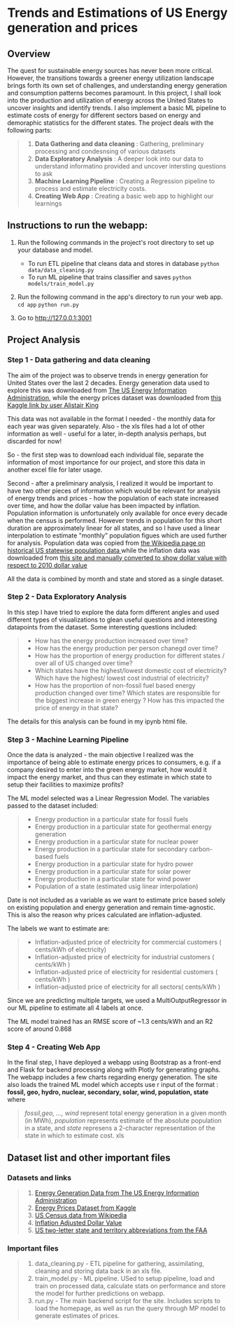 # Trends and Estimations of US Energy generation and prices

## Overview
The quest for sustainable energy sources has never been more critical. However, the transitions towards a greener energy utilization landscape brings forth its own set of challenges, and understanding energy generation and consumption patterns becomes paramount. 
In this project, I shall look into the production and utilization of energy across the United States to uncover insights and identify trends. I also implement a basic ML pipeline to estimate costs of energy for different sectors based on energy and demoraphic statistics for the different states.
The project deals with the following parts:
>	1. **Data Gathering and data cleaning** : Gathering, preliminary processing and condesnsing of various datasets
>	2. **Data Exploratory Analysis** : A deeper look into our data to understand informatino provided and uncover intersting questions to ask
>	3. **Machine Learning Pipeline** : Creating a Regression pipeline to process and estimate electricity costs.
>	4. **Creating Web App** :  Creating a basic web app to highlight our learnings 

## Instructions to run the webapp:
1. Run the following commands in the project's root directory to set up your database and model.

    - To run ETL pipeline that cleans data and stores in database 
        `python data/data_cleaning.py`
    - To run ML pipeline that trains classifier and saves 
        `python models/train_model.py`

2. Run the following command in the app's directory to run your web app.
    `cd app`
	`python run.py`

3. Go to  http://127.0.0.1:3001

## Project Analysis

### Step 1 - Data gathering and data cleaning

The aim of the project was to observe trends in energy generation for United States over the last 2 decades. Energy generation data used to explore this was downloaded from [The US Energy Information Administration]( https://www.eia.gov/electricity/data/eia923/), while the energy prices dataset was downloaded from [ this Kaggle link by user Alistair King](https://www.kaggle.com/datasets/alistairking/electricity-prices)

This data was not available in the format I needed - the monthly data for each year was given separately. Also - the xls files had a lot of other information as well - useful for a later, in-depth analysis perhaps, but discarded for now!

So - the first step was to download each individual file, separate the information of most importance for our project, and store this data in another excel file for later usage.

Second - after a preliminary analysis, I realized it would be important to have two other pieces of information which would be relevant for analysis of energy trends and prices - how the population of each state increased over time, and how the dollar value has been impacted by inflation. Population information is unfortunately only available for once every decade when the census is performed. However trends in population for this short duration are approximately linear for all states, and so I have used a linear interpolation to estimate "monthly" population figues which are used further for analysis.
Population data was copied from [the Wikipedia page on historical US statewise population data ](https://en.wikipedia.org/wiki/List_of_U.S._states_and_territories_by_historical_population#1960%E2%80%932020,_census_data) while the inflation data was downloaded from [ this site and manually converted to show dollar value with respect to 2010 dollar value](https://www.in2013dollars.com/us/inflation/2001?amount=1)

All the data is combined by month and state and stored as a single dataset. 

### Step 2 - Data Exploratory Analysis

In this step I have tried to explore the data form different angles and used different types of visualizations to glean useful questions and interesting datapoints from the dataset.
Some interesting questions included:
> * How has the energy production increased over time?
> * How has the energy production per person chanegd over time?
> * How has the proportion of energy production for different states / over all of US changed over time?
> * Which states have the highest/lowest domestic cost of electricity? Which have the highest/ lowest cost industrial of electricity?
> * How has the proportion of non-fossil fuel based energy production changed over time? Which states are responsible for the biggest increase in green energy ? How has this impacted the price of energy in that state?

The details for this analysis can be found in my ipynb html file.

### Step 3 - Machine Learning Pipeline

Once the data is analyzed - the main objective I realized was the importance of being able to estimate energy prices to consumers, e.g. if a company desired to enter into the green energy market, how would it impact the energy market, and thus can they estimate in which state to setup their facilities to maximize profits?

The ML model selected was a Linear Regression Model. The variables passed to the dataset included:
> * Energy production in a particular state for fossil fuels
> * Energy production in a particular state for geothermal energy generation
> * Energy production in a particular state for nuclear power 
> * Energy production in a particular state for secondary carbon-based fuels 
> * Energy production in a particular state for hydro power 
> * Energy production in a particular state for solar power 
> * Energy production in a particular state for wind power 
> * Population of a state (estimated usig linear interpolation)

Date is not included as a variable as we want to estimate price based solely on existing population and energy generation and remain time-agnostic. This is also the reason why prices calculated are inflation-adjusted.

The labels we want to estimate are:
> * Inflation-adjusted price of electricity for commercial customers ( cents/kWh of electricity) 
> * Inflation-adjusted price of electricity for industrial customers ( cents/kWh ) 
> * Inflation-adjusted price of electricity for residential customers ( cents/kWh ) 
> * Inflation-adjusted price of electricity for all sectors( cents/kWh ) 

Since we are predicting multiple targets, we used a MultiOutputRegressor in our ML pipeline to estimate all 4 labels at once.

The ML model trained has an RMSE score of ~1.3 cents/kWh and an R2 score of around 0.868

### Step 4 - Creating Web App

In the final step, I have deployed a webapp using Bootstrap as a front-end and Flask for backend processing along with Plotly for generating graphs. 
The webapp includes a few charts regarding energy generation. The site also loads the trained ML model which accepts use
r input of the format :
**fossil, geo, hydro, nuclear, secondary, solar, wind, population, state** where 
> *fossil,geo, ..., wind* represent total energy generation in a given month (in MWh), 
> *population* represents estimate of the absolute population in a state, and 
> *state* represens a 2-character representation of the state in which to estimate cost.
xls

## Dataset list and other important files
### Datasets and links
> 1. [Energy Generation Data from The US Energy Information Administration]( https://www.eia.gov/electricity/data/eia923/)
> 2. [Energy Prices Dataset from Kaggle](https://www.kaggle.com/datasets/alistairking/electricity-prices)
> 3. [US Census data from Wikipedia](https://en.wikipedia.org/wiki/List_of_U.S._states_and_territories_by_historical_population#1960%E2%80%932020,_census_data)
> 4. [Inflation Adjusted Dollar Value](https://www.in2013dollars.com/us/inflation/2001?amount=1)
> 5. [US two-letter state and territory abbreviations from the FAA](https://www.faa.gov/air_traffic/publications/atpubs/cnt_html/appendix_a.html)

### Important files 
> 1. data_cleaning.py - ETL pipeline for gathering, assimilating, cleaning and storing data back in an xls file.
> 2. train_model.py - ML pipeline. USed to setup pipeline, load and train on processed data, calculate stats on performance and store the model for further predictions on webapp.
> 3. run.py - The main backend script for the site. Includes scripts to load the homepage, as well as run the query through MP model to generate estimates of prices.
